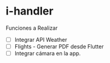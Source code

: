 # i-handler
Funciones a Realizar

- [ ]  Integrar API Weather
- [ ]  Flights - Generar PDF desde Flutter
- [ ]  Integrar cámara en la app.
